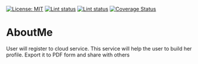 [![License: MIT](https://img.shields.io/badge/License-MIT-yellow.svg)](https://opensource.org/licenses/MIT) [![Lint status](https://github.com/prakashautade/AboutMe/workflows/Lint/badge.svg)](https://github.com/prakashautade/AboutMe/actions?query=workflow:Lint) [![Lint status](https://github.com/prakashautade/AboutMe/workflows/Test/badge.svg)](https://github.com/prakashautade/AboutMe/actions?query=workflow:Test) [![Coverage Status](https://coveralls.io/repos/github/prakashautade/AboutMe/badge.svg?branch=master)](https://coveralls.io/github/prakashautade/AboutMe?branch=master)

# AboutMe
User will register to cloud service. This service will help the user to build her profile. Export it to  PDF form and share with others
